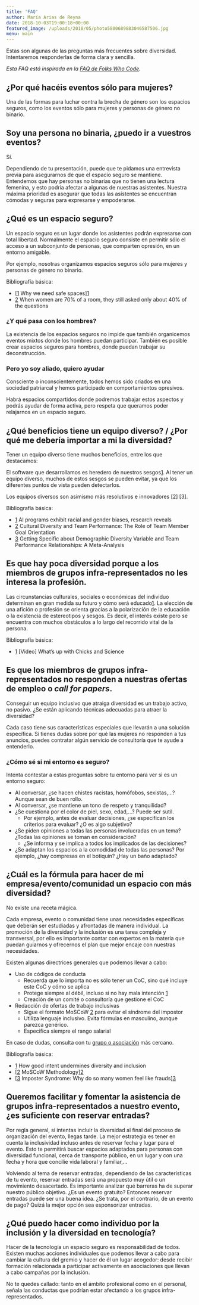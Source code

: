 ```yaml
---
title: 'FAQ'
author: María Arias de Reyna
date: 2018-10-03T19:00:18+00:00
featured_image: /uploads/2018/05/photo5800689883046587506.jpg
menu: main
---
```


Estas son algunas de las preguntas más frecuentes sobre diversidad. Intentaremos responderlas de forma clara y sencilla.

_Esta FAQ está inspirada en la <a href="https://github.com/folkswhocode/diversifaq/blob/master/FAQ.md" target="_blank" rel="noopener noreferrer">FAQ de Folks Who Code</a>._

## ¿Por qué hacéis eventos sólo para mujeres?

Una de las formas para luchar contra la brecha de género son los espacios seguros, como los eventos sólo para mujeres y personas de género no binario.

## Soy una persona no binaria, ¿puedo ir a vuestros eventos?

Sí. 

Dependiendo de tu presentación, puede que te pidamos una entrevista previa para asegurarnos de que el espacio seguro se mantiene. Entendemos que hay personas no binarias que no tienen una lectura femenina, y esto podría afectar a algunas de nuestras asistentes. Nuestra máxima prioridad es asegurar que todas las asistentes se encuentran cómodas y seguras para expresarse y empoderarse.

## ¿Qué es un espacio seguro?

Un espacio seguro es un lugar donde los asistentes podrán expresarse con total libertad. Normalmente el espacio seguro consiste en permitir sólo el acceso a un subconjunto de personas, que comparten opresión, en un entorno amigable.

Por ejemplo, nosotras organizamos espacios seguros sólo para mujeres y personas de género no binario.

Bibliografía básica:

  * [[1] Why we need safe spaces][1]
  * <a href="https://www.latimes.com/science/story/2019-06-25/men-ask-more-questions-at-scientific-conferences-manels" target="_blank" rel="noreferrer noopener">[2] When women are 70% of a room, they still asked only about 40% of the questions</a>

### ¿Y qué pasa con los hombres?

La existencia de los espacios seguros no impide que también organicemos eventos mixtos donde los hombres puedan participar. También es posible crear espacios seguros para hombres, donde puedan trabajar su deconstrucción.

### Pero yo soy aliado, quiero ayudar

Consciente o inconscientemente, todos hemos sido criados en una sociedad patriarcal y hemos participado en comportamientos opresivos. 

Habrá espacios compartidos donde podremos trabajar estos aspectos y podrás ayudar de forma activa, pero respeta que queramos poder relajarnos en un espacio seguro.

## ¿Qué beneficios tiene un equipo diverso? / ¿Por qué me debería importar a mi la diversidad?

Tener un equipo diverso tiene muchos beneficios, entre los que destacamos:

El software que desarrollamos es heredero de nuestros sesgos[1]. Al tener un equipo diverso, muchos de estos sesgos se pueden evitar, ya que los diferentes puntos de vista pueden detectarlos.

Los equipos diversos son asimismo más resolutivos e innovadores \[2\] \[3\].

Bibliografía básica:

  * <a href="https://www.theguardian.com/technology/2017/apr/13/ai-programs-exhibit-racist-and-sexist-biases-research-reveals" target="_blank" rel="nofollow noopener noreferrer">[1] AI programs exhibit racial and gender biases, research reveals</a>
  * <a href="https://journals.aom.org/doi/abs/10.5465/amj.2010.0992" target="_blank" rel="noopener noreferrer">[2] Cultural Diversity and Team Performance: The Role of Team Member Goal Orientation</a>
  * <a href="http://journals.sagepub.com/doi/abs/10.1177/0149206310365001" target="_blank" rel="noopener noreferrer">[3] Getting Specific about Demographic Diversity Variable and Team Performance Relationships: A Meta-Analysis </a>

## Es que hay poca diversidad porque a los miembros de grupos infra-representados no les interesa la profesión.

Las circunstancias culturales, sociales o económicas del individuo determinan en gran medida su futuro y cómo será educado[1]. La elección de una afición o profesión se orienta gracias a la polarización de la educación o la existencia de estereotipos y sesgos. Es decir, el interés existe pero se encuentra con muchos obstáculos a lo largo del recorrido vital de la persona.

Bibliografía básica:

  * <a href="https://www.youtube.com/watch?v=z7ihNLEDiuM" target="_blank" rel="noopener noreferrer">[1] [Video] What&#8217;s up with Chicks and Science</a>

## Es que los miembros de grupos infra-representados no responden a nuestras ofertas de empleo o _call for papers_.

Conseguir un equipo inclusivo que atraiga diversidad es un trabajo activo, no pasivo. ¿Se están aplicando técnicas adecuadas para atraer la diversidad?

Cada caso tiene sus características especiales que llevarán a una solución específica. Si tienes dudas sobre por qué las mujeres no responden a tus anuncios, puedes contratar algún servicio de consultoría que te ayude a entenderlo.

### ¿Cómo sé si mi entorno es seguro?

Intenta contestar a estas preguntas sobre tu entorno para ver si es un entorno seguro:

  * Al conversar, ¿se hacen chistes racistas, homófobos, sexistas,&#8230;? Aunque sean de buen rollo.
  * Al conversar, ¿se mantiene un tono de respeto y tranquilidad?
  * ¿Se cuestiona por el color de piel, sexo, edad,&#8230;? Puede ser sutil. 
      * Por ejemplo, antes de evaluar decisiones, ¿se especifican los criterios para evaluar? ¿O es algo subjetivo?
  * ¿Se piden opiniones a todas las personas involucradas en un tema? ¿Todas las opiniones se toman en consideración? 
      * ¿Se informa y se implica a todos los implicados de las decisiones?
  * ¿Se adaptan los espacios a la comodidad de todas las personas? Por ejemplo, ¿hay compresas en el botiquín? ¿Hay un baño adaptado?

## <a id="cuál-es-la-fórmula-para-hacer-de-mi-empresaeventocomunidad-un-espacio-diverso" class="anchor" href="https://github.com/folkswhocode/diversifaq/blob/master/FAQ.md#cu%C3%A1l-es-la-f%C3%B3rmula-para-hacer-de-mi-empresaeventocomunidad-un-espacio-diverso" aria-hidden="true"></a>¿Cuál es la fórmula para hacer de mi empresa/evento/comunidad un espacio con más diversidad?

No existe una receta mágica. 

Cada empresa, evento o comunidad tiene unas necesidades específicas que deberán ser estudiadas y afrontadas de manera individual. La promoción de la diversidad y la inclusión es una tarea compleja y transversal, por ello es importante contar con expertos en la materia que puedan guiarnos y ofrecernos el plan que mejor encaje con nuestras necesidades.

Existen algunas directrices generales que podemos llevar a cabo:

  * Uso de códigos de conducta 
      * Recuerda que lo importa no es sólo tener un CoC, sino qué incluye este CoC y cómo se aplica
      * Protege siempre al débil, incluso si no hay mala intención [1]
      * Creación de un comité o consultoría que gestione el CoC 
  * Redacción de ofertas de trabajo inclusivas 
      * Sigue el formato MoSCoW [2] para evitar el síndrome del impostor
      * Utiliza lenguaje inclusivo. Evita fórmulas en masculino, aunque parezca genérico.
      * Especifica siempre el rango salarial 

En caso de dudas, consulta con tu <a href="https://pingprogramadoras.org/asociacion/" target="_blank" rel="noopener noreferrer">grupo o asociación</a> más cercano.

Bibliografía básica:

  * <a rel="noopener noreferrer" href="https://thebias.com/2017/09/26/how-good-intent-undermines-diversity-and-inclusion/" target="_blank">[1] How good intent undermines diversity and inclusion</a>
  * [[2] MoSCoW Methodology][2]
  * [[3] Imposter Syndrome: Why do so many women feel like frauds][3]

## Queremos facilitar y fomentar la asistencia de grupos infra-representados a nuestro evento, ¿es suficiente con reservar entradas?

Por regla general, si intentas incluir la diversidad al final del proceso de organización del evento, llegas tarde. La mejor estrategia es tener en cuenta la inclusividad incluso antes de reservar fecha y lugar para el evento. Esto te permitirá buscar espacios adaptados para personas con diversidad funcional, cerca de transporte público, en un lugar y con una fecha y hora que concilie vida laboral y familiar,&#8230;

Volviendo al tema de reservar entradas, dependiendo de las características de tu evento, reservar entradas será una propuesto muy útil o un movimiento desacertado. Es importante analizar qué barreras ha de superar nuestro público objetivo. ¿Es un evento gratuito? Entonces reservar entradas puede ser una buena idea. ¿Se trata, por el contrario, de un evento de pago? Quizá la mejor opción sea esponsorizar entradas.

## ¿Qué puedo hacer como individuo por la inclusión y la diversidad en tecnología?

Hacer de la tecnología un espacio seguro es responsabilidad de todos. Existen muchas acciones individuales que podemos llevar a cabo para cambiar la cultura del gremio y hacer de él un lugar acogedor: desde recibir formación relacionada a participar activamente en asociaciones que llevan a cabo campañas por la inclusión.

No te quedes callado: tanto en el ámbito profesional como en el personal, señala las conductas que podrían estar afectando a los grupos infra-representados.

 [1]: https://everydayfeminism.com/2014/08/we-need-safe-spaces/
 [2]: https://en.wikipedia.org/wiki/MoSCoW_method
 [3]: https://www.telegraph.co.uk/women/work/imposter-syndrome-why-do-so-many-women-feel-like-frauds/
